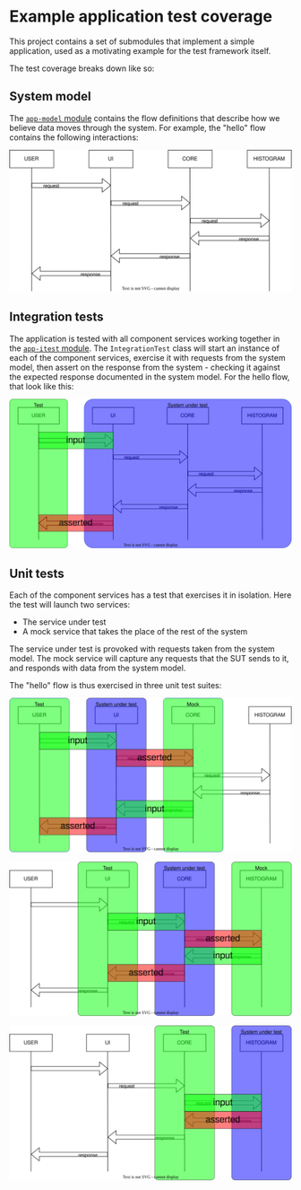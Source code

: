 # Example application test coverage

This project contains a set of submodules that implement a simple application, used as a motivating example for the test framework itself.

The test coverage breaks down like so:

## System model

The [`app-model` module](../example/app-model) contains the flow definitions that describe how we believe data moves through the system. For example, the "hello" flow contains the following interactions:

![Test data](model.drawio.svg)

## Integration tests

The application is tested with all component services working together in the [`app-itest` module](../example/app-itest).
The `IntegrationTest` class will start an instance of each of the component services, exercise it with requests from the system model, then assert on the response from the system - checking it against the expected response documented in the system model. For the hello flow, that look like this:

![Integration test](integration.drawio.svg)

## Unit tests

Each of the component services has a test that exercises it in isolation. Here the test will launch two services:
 * The service under test
 * A mock service that takes the place of the rest of the system

The service under test is provoked with requests taken from the system model. The mock service will capture any requests that the SUT sends to it, and responds with data from the system model.

The "hello" flow is thus exercised in three unit test suites:

![UI test](ui.drawio.svg)

![Core test](core.drawio.svg)

![Histogram test](histogram.drawio.svg)
